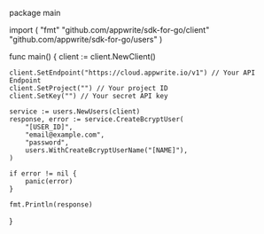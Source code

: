 package main

import (
    "fmt"
    "github.com/appwrite/sdk-for-go/client"
    "github.com/appwrite/sdk-for-go/users"
)

func main() {
    client := client.NewClient()

    client.SetEndpoint("https://cloud.appwrite.io/v1") // Your API Endpoint
    client.SetProject("") // Your project ID
    client.SetKey("") // Your secret API key

    service := users.NewUsers(client)
    response, error := service.CreateBcryptUser(
        "[USER_ID]",
        "email@example.com",
        "password",
        users.WithCreateBcryptUserName("[NAME]"),
    )

    if error != nil {
        panic(error)
    }

    fmt.Println(response)
}
